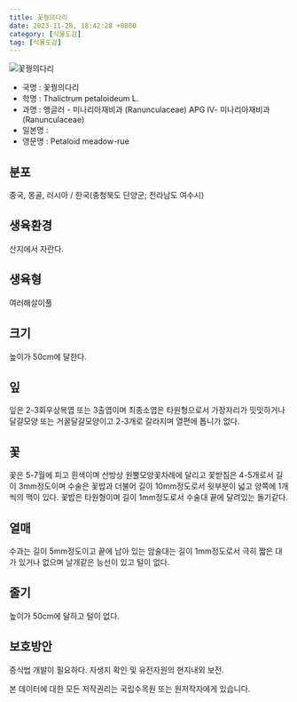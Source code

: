 ```yaml
---
title: 꽃꿩의다리
date: 2023-11-28, 18:42:28 +0800
category: [식물도감]
tag: [식물도감]
---
```




![꽃꿩의다리](http://www.nature.go.kr/fileUpload/plants/basic/Ranunculaceae/Thalictrum/19344/1_th2.JPG)
- 국명 : 꽃꿩의다리
- 학명 : Thalictrum petaloideum L.
- 과명 : 앵글러 - 미나리아재비과 (Ranunculaceae) APG Ⅳ- 미나리아재비과 (Ranunculaceae)
- 일본명 : 
- 영문명 : Petaloid meadow-rue


## 분포
중국, 몽골, 러시아 / 한국(충청북도 단양군; 전라남도 여수시) 
## 생육환경
산지에서 자란다.
## 생육형
여러해살이풀
## 크기
높이가 50cm에 달한다.
## 잎
잎은 2-3회우상복엽 또는 3출엽이며 최종소엽은 타원형으로서 가장자리가 밋밋하거나 달걀모양 또는 거꿀달걀모양이고 2-3개로 갈라지며 열편에 톱니가 없다.
## 꽃
꽃은 5-7월에 피고 흰색이며 산방상 원뿔모양꽃차례에 달리고 꽃받침은 4-5개로서 길이 3mm정도이며 수술은 꽃밥과 더불어 길이 10mm정도로서 윗부분이 넓고 양쪽에 1개씩의 맥이 있다. 꽃밥은 타원형이며 길이 1mm정도로서 수술대 끝에 달려있는 돌기같다.
## 열매
수과는 길이 5mm정도이고 끝에 남아 있는 암술대는 길이 1mm정도로서 극히 짧은 대가 있거나 없으며 날개같은 능선이 있고 털이 없다.
## 줄기
높이가 50cm에 달하고 털이 없다.
## 보호방안
증식법 개발이 필요하다. 자생지 확인 및 유전자원의 현지내외 보전.






본 데이터에 대한 모든 저작권리는 국립수목원 또는 원저작자에게 있습니다.
